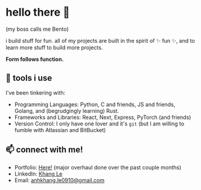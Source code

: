 # hello there 👋

(my boss calls me Bento)

i build stuff for fun. all of my projects are built in the spirit of ✨ fun ✨, and to learn more stuff to build more projects.

**Form follows function.**

## 🔧 tools i use

I've been tinkering with:

- Programming Languages: Python, C and friends, JS and friends, Golang, and (begrudgingly learning) Rust.
- Frameworks and Libraries: React, Next, Express, PyTorch (and friends)
- Version Control: I only have one lover and it's `git` (but I am willing to fumble with Atlassian and BitBucket)

## 📫 connect with me!

- Portfolio: [Here!](https://khangis.dev) (major overhaul done over the past couple months)
- LinkedIn: [Khang Le](https://www.linkedin.com/in/anhkhang-le/)
- Email: anhkhang.le0910@gmail.com


<!--
**therealozp/therealozp** is a ✨ _special_ ✨ repository because its `README.md` (this file) appears on your GitHub profile.

Here are some ideas to get you started:

- 🔭 I’m currently working on ...
- 🌱 I’m currently learning ...
- 👯 I’m looking to collaborate on ...
- 🤔 I’m looking for help with ...
- 💬 Ask me about ...
- 📫 How to reach me: ...
- 😄 Pronouns: ...
- ⚡ Fun fact: ...
-->
